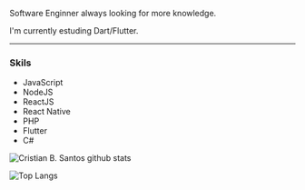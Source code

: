 Software Enginner always looking for more knowledge. 

I'm currently estuding Dart/Flutter.

---
### Skils
- JavaScript
- NodeJS
- ReactJS
- React Native
- PHP
- Flutter
- C#

![Cristian B. Santos github stats](https://github-readme-stats.vercel.app/api?username=cbsan&show_icons=true&count_private=true&theme=dracula)

![Top Langs](https://github-readme-stats.vercel.app/api/top-langs/?username=cbsan&layout=compact&theme=dracula&show_owner=true)


<!--
**cbsan/cbsan** is a ✨ _special_ ✨ repository because its `README.md` (this file) appears on your GitHub profile.

Here are some ideas to get you started:

- 🔭 I’m currently working on ...
- 🌱 I’m currently learning ...
- 👯 I’m looking to collaborate on ...
- 🤔 I’m looking for help with ...
- 💬 Ask me about ...
- 📫 How to reach me: ...
- 😄 Pronouns: ...
- ⚡ Fun fact: ...
-->
